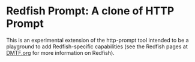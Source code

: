 Redfish Prompt: A clone of HTTP Prompt
======================================

This is an experimental extension of the http-prompt tool intended to be a playground to add Redfish-specific capabilities (see the Redfish pages at [DMTF.org](https://www.dmtf.org/) for more information on Redfish).
